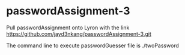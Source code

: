 # passwordAssignment-3
Pull passwordAssignment onto Lyron with the link https://github.com/jayd3nkang/passwordAssignment-3.git

The command line to execute passwordGuesser file is ./twoPassword

